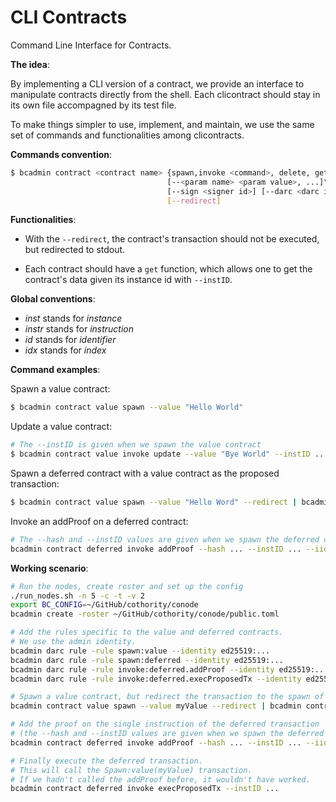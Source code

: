 # CLI Contracts

Command Line Interface for Contracts.

**The idea**:

By implementing a CLI version of a contract, we provide an interface to
manipulate contracts directly from the shell. Each clicontract should stay in
its own file accompagned by its test file.

To make things simpler to use, implement, and maintain, we use the same set of
commands and functionalities among clicontracts.

**Commands convention**:

```bash
$ bcadmin contract <contract name> {spawn,invoke <command>, delete, get}\
                                   [--<param name> <param value>, ...]\
                                   [--sign <signer id>] [--darc <darc id>]\
                                   [--redirect]
```

**Functionalities**:

* With the `--redirect`, the contract's transaction should not be executed, but
redirected to stdout.

* Each contract should have a `get` function, which allows one to get the
contract's data given its instance id with `--instID`.

**Global conventions**:

* *inst* stands for *instance*
* *instr* stands for *instruction*
* *id* stands for *identifier*
* *idx* stands for *index*

**Command examples**:

Spawn a value contract:

```bash
$ bcadmin contract value spawn --value "Hello World"
```

Update a value contract:

```bash
# The --instID is given when we spawn the value contract
$ bcadmin contract value invoke update --value "Bye World" --instID ...
```

Spawn a deferred contract with a value contract as the proposed transaction:

```bash
$ bcadmin contract value spawn --value "Hello Word" --redirect | bcadmin contract deferred spawn
```

Invoke an addProof on a deferred contract:

```bash
# The --hash and --instID values are given when we spawn the deferred contract
bcadmin contract deferred invoke addProof --hash ... --instID ... --iid 0
```

**Working scenario**:

```bash
# Run the nodes, create roster and set up the config
./run_nodes.sh -n 5 -c -t -v 2
export BC_CONFIG=~/GitHub/cothority/conode
bcadmin create -roster ~/GitHub/cothority/conode/public.toml 

# Add the rules specific to the value and deferred contracts.
# We use the admin identity.
bcadmin darc rule -rule spawn:value --identity ed25519:... 
bcadmin darc rule -rule spawn:deferred --identity ed25519:...                                                         
bcadmin darc rule -rule invoke:deferred.addProof --identity ed25519:...        
bcadmin darc rule -rule invoke:deferred.execProposedTx --identity ed25519:...                                                                                                                                                     

# Spawn a value contract, but redirect the transaction to the spawn of a deferred contract
bcadmin contract value spawn --value myValue --redirect | bcadmin contract deferred spawn

# Add the proof on the single instruction of the deferred transaction 
# (the --hash and --instID values are given when we spawn the deferred contract)
bcadmin contract deferred invoke addProof --hash ... --instID ... --iid 0

# Finally execute the deferred transaction.
# This will call the Spawn:value(myValue) transaction.
# If we hadn't called the addProof before, it wouldn't have worked.
bcadmin contract deferred invoke execProposedTx --instID ...
```
